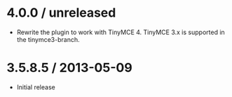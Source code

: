 # 4.0.0 / unreleased

* Rewrite the plugin to work with TinyMCE 4. TinyMCE 3.x is supported in the
  tinymce3-branch.

# 3.5.8.5 / 2013-05-09

* Initial release